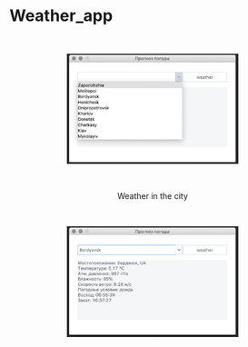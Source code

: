 # Weather_app

<br>
<p align="center">
  <img width=60% height=50% src="https://github.com/Al-x-R/Weather_app/blob/master/Resources/1.png?raw=true">
</p>
<br>
<p align="center">
Weather in the city
</p>
<br>
<p align="center">
  <img width=60% height=50% src="https://github.com/Al-x-R/Weather_app/blob/master/Resources/2.png?raw=true">
</p>
<br>